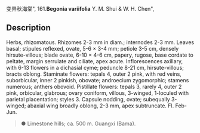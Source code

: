 变异秋海棠",
161.**Begonia variifolia** Y. M. Shui & W. H. Chen",

## Description
Herbs, rhizomatous. Rhizomes 2-3 mm in diam.; internodes 2-3 mm. Leaves basal; stipules reflexed, ovate, 5-6 × 3-4 mm; petiole 3-5 cm, densely hirsute-villous; blade ovate, 6-10 × 4-6 cm, papery, rugose, base cordate to peltate, margin serrulate and ciliate, apex acute. Inflorescences axillary, with 6-13 flowers in a dichasial cyme; peduncle 8-21 cm, hirsute-villous; bracts oblong. Staminate flowers: tepals 4, outer 2 pink, with red veins, suborbicular, inner 2 pinkish, obovate; androecium zygomorphic; stamens numerous; anthers obovoid. Pistillate flowers: tepals 3, rarely 4, outer 2 pink, orbicular, glabrous; ovary coniform, villous, 3-winged, 1-loculed with parietal placentation; styles 3. Capsule nodding, ovate; subequally 3-winged; abaxial wing broadly oblong, 2-3 mm, apex subtruncate. Fl. Feb-Jun.

> ● Limestone hills; ca. 500 m. Guangxi (Bama).
